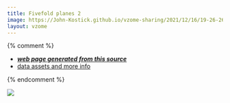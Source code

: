 ```yaml
---
title: Fivefold planes 2
image: https://John-Kostick.github.io/vzome-sharing/2021/12/16/19-26-26-fivefold planes 2/fivefold planes 2.png
layout: vzome
---
```


{% comment %}
 - [***web page generated from this source***][post]
 - [data assets and more info][github]

[post]: <https://John-Kostick.github.io/vzome-sharing/2021/12/16/fivefold planes 2-19-26-26.html>
[github]: <https://github.com/John-Kostick/vzome-sharing/tree/main/2021/12/16/19-26-26-fivefold planes 2/>
{% endcomment %}

<vzome-viewer style="width: 100%; height: 65vh;"
       src="https://John-Kostick.github.io/vzome-sharing/2021/12/16/19-26-26-fivefold planes 2/fivefold planes 2.vZome" >
  <img src="https://John-Kostick.github.io/vzome-sharing/2021/12/16/19-26-26-fivefold planes 2/fivefold planes 2.png" />
</vzome-viewer>
